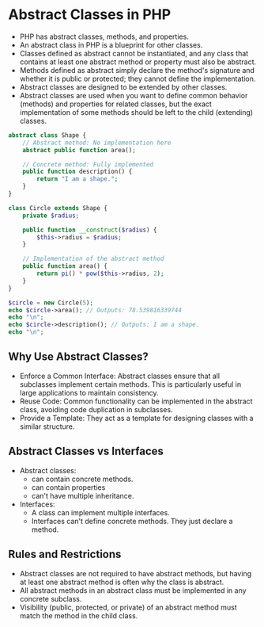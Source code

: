 # Abstract Classes in PHP

- PHP has abstract classes, methods, and properties.
- An abstract class in PHP is a blueprint for other classes.
- Classes defined as abstract cannot be instantiated, and any class that contains at least one abstract method or property must also be abstract.
- Methods defined as abstract simply declare the method's signature and whether it is public or protected; they cannot define the implementation.
- Abstract classes are designed to be extended by other classes.
- Abstract classes are used when you want to define common behavior (methods) and properties for related classes, but the exact implementation of some methods should be left to the child (extending) classes.

```php
abstract class Shape {
    // Abstract method: No implementation here
    abstract public function area();

    // Concrete method: Fully implemented
    public function description() {
        return "I am a shape.";
    }
}

class Circle extends Shape {
    private $radius;

    public function __construct($radius) {
        $this->radius = $radius;
    }

    // Implementation of the abstract method
    public function area() {
        return pi() * pow($this->radius, 2);
    }
}

$circle = new Circle(5);
echo $circle->area(); // Outputs: 78.539816339744
echo "\n";
echo $circle->description(); // Outputs: I am a shape.
echo "\n";
```

## Why Use Abstract Classes?

- Enforce a Common Interface: Abstract classes ensure that all subclasses implement certain methods. This is particularly useful in large applications to maintain consistency.
- Reuse Code: Common functionality can be implemented in the abstract class, avoiding code duplication in subclasses.
- Provide a Template: They act as a template for designing classes with a similar structure.

## Abstract Classes vs Interfaces

- Abstract classes:
  - can contain concrete methods.
  - can contain properties
  - can't have multiple inheritance.
- Interfaces:
  - A class can implement multiple interfaces.
  - Interfaces can't define concrete methods. They just declare a method.

## Rules and Restrictions

- Abstract classes are not required to have abstract methods, but having at least one abstract method is often why the class is abstract.
- All abstract methods in an abstract class must be implemented in any concrete subclass.
- Visibility (public, protected, or private) of an abstract method must match the method in the child class.
